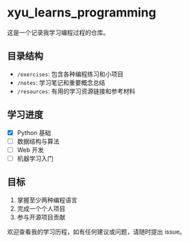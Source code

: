 # xyu_learns_programming
这是一个记录我学习编程过程的仓库。

## 目录结构

- `/exercises`: 包含各种编程练习和小项目
- `/notes`: 学习笔记和重要概念总结
- `/resources`: 有用的学习资源链接和参考材料

## 学习进度

- [x] Python 基础
- [ ] 数据结构与算法
- [ ] Web 开发
- [ ] 机器学习入门

## 目标

1. 掌握至少两种编程语言
2. 完成一个个人项目
3. 参与开源项目贡献

欢迎查看我的学习历程，如有任何建议或问题，请随时提出 issue。

